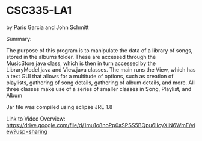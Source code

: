 # CSC335-LA1

by Paris Garcia and John Schmitt

Summary:

The purpose of this program is to manipulate the data of a library of songs, stored in the albums folder. These are accessed through the MusicStore.java class, which is then in turn accessed by the LibraryModel.java and View.java classes. The main runs the View, which has a text GUI that allows for a multitude of options, such as creation of playlists, gathering of song details, gathering of album details, and more. All three classes make use of a series of smaller classes in Song, Playlist, and Album

Jar file was compiled using eclipse JRE 1.8

Link to Video Overview:
https://drive.google.com/file/d/1mu1o8noPp0aSPSS5BQpu6IIcyXIN6WmE/view?usp=sharing